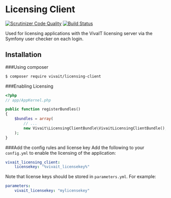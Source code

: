 Licensing Client
================
[![Scrutinizer Code Quality](https://scrutinizer-ci.com/g/vivait/licensing-client/badges/quality-score.png?b=master)](https://scrutinizer-ci.com/g/vivait/licensing-client/?branch=master)
[![Build Status](https://scrutinizer-ci.com/g/vivait/licensing-client/badges/build.png?b=master)](https://scrutinizer-ci.com/g/vivait/licensing-client/build-status/master)

Used for licensing applications with the VivaIT licensing server via the Symfony user checker on each login.

Installation
------------
###Using composer
``` bash
$ composer require vivait/licensing-client
```

###Enabling Licensing
``` php
<?php
// app/AppKernel.php

public function registerBundles()
{
    $bundles = array(
        // ...
        new Vivait\LicensingClientBundle\VivaitLicensingClientBundle(),
    );
}
```

###Add the config rules and license key
Add the following to your `config.yml` to enable the licensing of the application:
```yaml
vivait_licensing_client:
    licensekey: "%vivait_licensekey%"
```

Note that license keys should be stored in `parameters.yml`. For example:

```yaml
parameters:
    vivait_licensekey: "mylicensekey"
```
